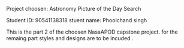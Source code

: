Project choosen: Astronomy Picture of the Day Search

Student ID: 90541138318
stuent name: Phoolchand singh

This is the part 2 of the choosen NasaAPOD capstone project.
for the remaing part styles and designs are to be incuded .